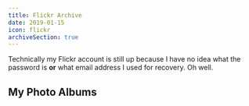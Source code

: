 ```yaml
---
title: Flickr Archive
date: 2019-01-15
icon: flickr
archiveSection: true
---
```


Technically my Flickr account is still up because I have no idea what the password is **or** what email address I used for recovery. Oh well.

## My Photo Albums
